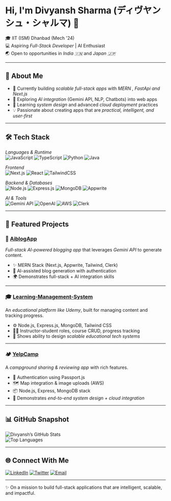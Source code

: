 # Hi, I'm Divyansh Sharma (ディヴヤンシュ・シャルマ) 👋  

🎓 IIT (ISM) Dhanbad (Mech '24)  
💻 Aspiring *Full-Stack Developer* | AI Enthusiast  
🌏 Open to opportunities in *India 🇮🇳* and *Japan 🇯🇵*  

---

## 🚀 About Me
- 🔭 Currently building *scalable full-stack apps* with *MERN , FastApi and Next.js*  
- 🤖 Exploring *AI integration* (Gemini API, NLP, Chatbots) into web apps  
- 🌱 Learning *system design* and advanced *cloud deployment* practices  
- 💡 Passionate about creating apps that are *practical, intelligent, and user-first*  

---

## 🛠 Tech Stack

*Languages & Runtime*  
![JavaScript](https://img.shields.io/badge/JavaScript-F7DF1E?style=flat&logo=javascript&logoColor=black)
![TypeScript](https://img.shields.io/badge/TypeScript-007ACC?style=flat&logo=typescript&logoColor=white)
![Python](https://img.shields.io/badge/Python-3776AB?style=flat&logo=python&logoColor=white)
![Java](https://img.shields.io/badge/Java-007396?style=flat&logo=java&logoColor=white)

*Frontend*  
![Next.js](https://img.shields.io/badge/Next.js-000000?style=flat&logo=nextdotjs&logoColor=white)
![React](https://img.shields.io/badge/React-20232A?style=flat&logo=react&logoColor=61DAFB)
![TailwindCSS](https://img.shields.io/badge/Tailwind_CSS-38B2AC?style=flat&logo=tailwind-css&logoColor=white)

*Backend & Databases*  
![Node.js](https://img.shields.io/badge/Node.js-339933?style=flat&logo=node.js&logoColor=white)
![Express.js](https://img.shields.io/badge/Express.js-000000?style=flat&logo=express&logoColor=white)
![MongoDB](https://img.shields.io/badge/MongoDB-47A248?style=flat&logo=mongodb&logoColor=white)
![Appwrite](https://img.shields.io/badge/Appwrite-F02E65?style=flat&logo=appwrite&logoColor=white)

*AI & Tools*  
![Gemini API](https://img.shields.io/badge/Gemini_AI-4285F4?style=flat&logo=google&logoColor=white)
![OpenAI](https://img.shields.io/badge/OpenAI-000?style=flat&logo=openai&logoColor=white)
![AWS](https://img.shields.io/badge/AWS-232F3E?style=flat&logo=amazonaws&logoColor=white)
![Clerk](https://img.shields.io/badge/Clerk-3B82F6?style=flat&logo=clerk&logoColor=white)

---

## 📌 Featured Projects

### 📰 [AiblogApp](https://github.com/divyan154/aiblogApp)
*Full-stack AI-powered blogging app* that leverages *Gemini API* to generate content.  
- ✨ MERN Stack (Next.js, Appwrite, Tailwind, Clerk)  
- 🧠 AI-assisted blog generation with authentication  
- 🌍 Demonstrates full-stack + AI integration skills  

---

### 🎓 [Learning-Management-System](https://github.com/divyan154/learning-management-system)
An *educational platform like Udemy*, built for managing content and tracking progress.  
- ⚙ Node.js, Express.js, MongoDB, Tailwind CSS  
- 👨‍🏫 Instructor-student roles, course CRUD, progress tracking  
- 🚀 Shows ability to design *scalable educational tech systems*  

---

### 🏕 [YelpCamp](https://github.com/divyan154/yelpCamp)
A *campground sharing & reviewing app* with rich features.  
- 🔑 Authentication using Passport.js  
- 🗺 Map integration & image uploads (AWS)  
- 📦 Node.js, Express, MongoDB stack  
- 🧩 Demonstrates *end-to-end system design + cloud integration*  

---

## 📊 GitHub Snapshot  

![Divyansh’s GitHub Stats](https://github-readme-stats.vercel.app/api?username=divyan154&show_icons=true&theme=tokyonight)  
![Top Languages](https://github-readme-stats.vercel.app/api/top-langs/?username=divyan154&layout=compact&theme=tokyonight)

---

## 🌐 Connect With Me  

[![LinkedIn](https://img.shields.io/badge/LinkedIn-0A66C2?style=flat&logo=linkedin&logoColor=white)](https://www.linkedin.com/in/divyan154/) 
[![Twitter](https://img.shields.io/badge/Twitter-1DA1F2?style=flat&logo=twitter&logoColor=white)](https://x.com/Divyans57775024) 
[![Email](https://img.shields.io/badge/Email-D14836?style=flat&logo=gmail&logoColor=white)](mailto:divyansh.sharma9654@gmail.com)


---

✨ On a mission to build full-stack applications that are intelligent, scalable, and impactful.
